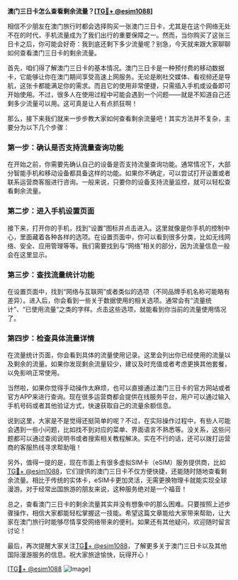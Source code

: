 **澳门三日卡怎么查看剩余流量？[[TG💪+ @esim1088](https://t.me/s/esim1088)]**

相信不少朋友在澳门旅行时都会选择购买一张澳门三日卡，尤其是在这个网络无处不在的时代，手机流量成为了我们出行的重要保障之一。然而，当你购买了这张三日卡之后，你可能会好奇：我到底还剩下多少流量呢？别急，今天就来跟大家聊聊如何查看澳门三日卡的剩余流量。

首先，咱们得了解澳门三日卡的基本情况。澳门三日卡是一种预付费的移动数据卡，它能够让你在澳门期间享受高速上网服务。无论是刷社交媒体、看视频还是导航，这张卡都能满足你的需求。而且它的使用非常便捷，只需插入手机或设备即可开始使用。不过，很多人在使用过程中可能会遇到一个问题——就是不知道自己还剩多少流量可以用。这可真是让人有点抓狂啊！

那么，接下来我们就来一步步教大家如何查看剩余流量吧！其实方法并不复杂，主要分为以下几个步骤：

### 第一步：确认是否支持流量查询功能

在开始之前，你需要先确认自己的设备是否支持流量查询功能。通常情况下，大部分智能手机和移动设备都具备这样的功能。如果你不确定，可以尝试打开设置或者联系运营商客服进行咨询。一般来说，只要你的设备支持流量监控，就可以轻松查看剩余流量。

### 第二步：进入手机设置页面

接下来，打开你的手机，找到“设置”图标并点击进入。这里就像是你手机的控制中心，里面藏着各种各样的选项。在设置页面中，你可以看到很多分类，比如无线网络、安全、应用管理等等。我们需要找到与“网络”相关的部分，因为流量信息一般会在这里显示。

### 第三步：查找流量统计功能

在设置页面中，找到“网络与互联网”或者类似的选项（不同品牌手机名称可能略有差异）。进入后，你会看到一些关于数据使用的相关选项。通常会有“流量统计”、“已使用流量”之类的字样。点击这些选项，就能看到你当前的流量使用情况了。

### 第四步：检查具体流量详情

在流量统计页面，你会看到具体的流量使用记录。这里会列出你已经使用的流量以及剩余的流量。如果你发现剩余流量较少，建议及时充值或者考虑更换其他套餐，以免影响正常使用。

当然啦，如果你觉得手动操作太麻烦，也可以直接通过澳门三日卡的官方网站或者官方APP来进行查询。现在很多运营商都会提供在线服务平台，用户可以通过输入手机号码或者其他验证方式，快速获取自己的流量余额信息。

说到这里，大家是不是觉得还挺简单的呢？不过，在实际操作过程中，有些人可能会遇到一些小问题，比如找不到对应的菜单、界面语言不熟悉等。没关系，这些问题都可以通过查阅说明书或者搜索相关教程解决。实在不行的话，还可以拨打运营商的客服热线寻求帮助哦！

另外，值得一提的是，现在市面上有很多虚拟SIM卡（eSIM）服务提供商，比如[TG💪+ @esim1088](https://t.me/s/esim1088)，它们提供的澳门三日卡不仅方便快捷，还能随时随地查看剩余流量。相比于传统的实体卡，eSIM卡更加灵活，无需更换物理卡就能实现全球漫游。对于经常出国旅游的朋友来说，这种服务绝对是一个福音！

总之，查看澳门三日卡的剩余流量其实并没有想象中的那么困难。只要按照上述步骤操作，相信大家都能轻松掌握这一技能。希望这篇文章能给大家带来帮助，让大家在澳门旅行时能够尽情享受网络带来的便利。如果还有其他疑问，欢迎随时留言讨论！

最后，再次提醒大家关注[TG💪+ @esim1088](https://t.me/s/esim1088)，了解更多关于澳门三日卡以及其他国际漫游服务的信息。祝大家旅途愉快，玩得开心！

[[TG💪+ @esim1088](https://t.me/s/esim1088) ![Image](https://i.postimg.cc/4NQfJmqS/Snipaste-2025-05-13-00-14-12.png)]